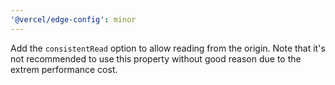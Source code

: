 ```yaml
---
'@vercel/edge-config': minor
---
```


Add the `consistentRead` option to allow reading from the origin. Note that it's not recommended to use this property without good reason due to the extrem performance cost.
